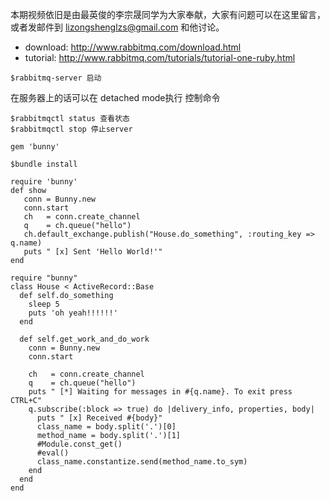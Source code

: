本期视频依旧是由最英俊的李宗晟同学为大家奉献，大家有问题可以在这里留言，或者发邮件到 lizongshenglzs@gmail.com 和他讨论。

- download: <http://www.rabbitmq.com/download.html>
- tutorial: <http://www.rabbitmq.com/tutorials/tutorial-one-ruby.html>

~~~
$rabbitmq-server 启动
~~~

在服务器上的话可以在 detached mode执行
控制命令

~~~
$rabbitmqctl status 查看状态
$rabbitmqctl stop 停止server
~~~

~~~
gem 'bunny'
~~~

~~~
$bundle install
~~~

~~~
require 'bunny'
def show
   conn = Bunny.new
   conn.start
   ch   = conn.create_channel
   q    = ch.queue("hello")
   ch.default_exchange.publish("House.do_something", :routing_key => q.name)
   puts " [x] Sent 'Hello World!'"
end
~~~

~~~
require "bunny"
class House < ActiveRecord::Base
  def self.do_something
    sleep 5
    puts 'oh yeah!!!!!!'
  end

  def self.get_work_and_do_work
    conn = Bunny.new
    conn.start

    ch   = conn.create_channel
    q    = ch.queue("hello")
    puts " [*] Waiting for messages in #{q.name}. To exit press CTRL+C"
    q.subscribe(:block => true) do |delivery_info, properties, body|
      puts " [x] Received #{body}"
      class_name = body.split('.')[0]
      method_name = body.split('.')[1]
      #Module.const_get()
      #eval()
      class_name.constantize.send(method_name.to_sym)
    end
  end
end
~~~